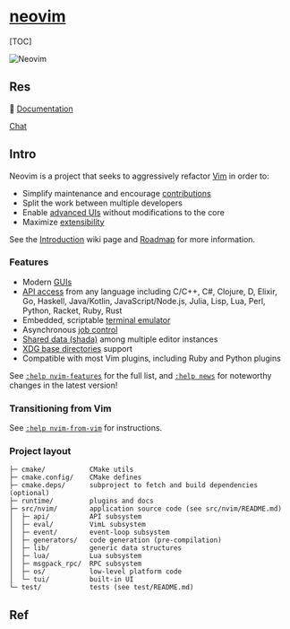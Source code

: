 # [neovim](https://github.com/neovim/neovim)

[TOC]



![Neovim](../../../../../../../../Assets/Pics/neovim-logo-300x87.png)



## Res
📂 [Documentation](https://neovim.io/doc/)

[Chat](https://app.element.io/#/room/%23neovim:matrix.org)



## Intro
Neovim is a project that seeks to aggressively refactor [Vim](https://www.vim.org/) in order to:
- Simplify maintenance and encourage [contributions](https://github.com/neovim/neovim/blob/master/CONTRIBUTING.md)
- Split the work between multiple developers
- Enable [advanced UIs](https://github.com/neovim/neovim/wiki/Related-projects#gui) without modifications to the core
- Maximize [extensibility](https://github.com/neovim/neovim/wiki/Plugin-UI-architecture)

See the [Introduction](https://github.com/neovim/neovim/wiki/Introduction) wiki page and [Roadmap](https://neovim.io/roadmap/) for more information.


### Features
- Modern [GUIs](https://github.com/neovim/neovim/wiki/Related-projects#gui)
- [API access](https://github.com/neovim/neovim/wiki/Related-projects#api-clients) from any language including C/C++, C#, Clojure, D, Elixir, Go, Haskell, Java/Kotlin, JavaScript/Node.js, Julia, Lisp, Lua, Perl, Python, Racket, Ruby, Rust
- Embedded, scriptable [terminal emulator](https://neovim.io/doc/user/nvim_terminal_emulator.html)
- Asynchronous [job control](https://github.com/neovim/neovim/pull/2247)
- [Shared data (shada)](https://github.com/neovim/neovim/pull/2506) among multiple editor instances
- [XDG base directories](https://github.com/neovim/neovim/pull/3470) support
- Compatible with most Vim plugins, including Ruby and Python plugins

See [`:help nvim-features`](https://neovim.io/doc/user/vim_diff.html#nvim-features) for the full list, and [`:help news`](https://neovim.io/doc/user/news.html) for noteworthy changes in the latest version!


### Transitioning from Vim
See [`:help nvim-from-vim`](https://neovim.io/doc/user/nvim.html#nvim-from-vim) for instructions.


### Project layout
```
├─ cmake/           CMake utils
├─ cmake.config/    CMake defines
├─ cmake.deps/      subproject to fetch and build dependencies (optional)
├─ runtime/         plugins and docs
├─ src/nvim/        application source code (see src/nvim/README.md)
│  ├─ api/          API subsystem
│  ├─ eval/         VimL subsystem
│  ├─ event/        event-loop subsystem
│  ├─ generators/   code generation (pre-compilation)
│  ├─ lib/          generic data structures
│  ├─ lua/          Lua subsystem
│  ├─ msgpack_rpc/  RPC subsystem
│  ├─ os/           low-level platform code
│  └─ tui/          built-in UI
└─ test/            tests (see test/README.md)
```



## Ref
[How can I configure neovim?]: https://www.reddit.com/r/neovim/comments/359d9i/how_can_i_configure_neovim/


[LSP for Neovim]: https://neovim.io/doc/user/lsp.html
